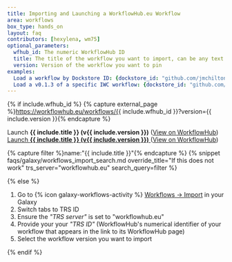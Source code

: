 ```yaml
---
title: Importing and Launching a WorkflowHub.eu Workflow
area: workflows
box_type: hands_on
layout: faq
contributors: [hexylena, wm75]
optional_parameters:
  wfhub_id: The numeric WorkflowHub ID
  title: The title of the workflow you want to import, can be any text
  version: Version of the workflow you want to pin
examples:
  Load a workflow by Dockstore ID: {dockstore_id: "github.com/jmchilton/galaxy-workflow-dockstore-example-1/mycoolworkflow", title: "My Cool Workflow"}
  Load a v0.1.3 of a specific IWC workflow: {dockstore_id: "github.com/iwc-workflows/kmer-profiling-hifi-VGP1/main", title: "Kmer Profiling HiFi VGP1", version: "v0.1.3"}
---
```


<!-- GTN:IGNORE:011 _blank is used here due to iframeing sites that (can) set x-frame-options. The contexts in which _blank is set are only visible when iframe'd -->

{% if include.wfhub_id %}
{% capture external_page %}https://workflowhub.eu/workflows/{{ include.wfhub_id }}?version={{ include.version }}{% endcapture %}

<div class="show-when-galaxy-proxy-active">

<span class="workflow" data-workflow="https://workflowhub.eu/ga4gh/trs/v2/tools/{{ include.wfhub_id }}/versions/{{ include.version }}">
  Launch <strong>{{ include.title }} (v{{ include.version }})</strong> <i class="fas fa-share-alt" aria-hidden="true"></i>
</span>
(<a target="_blank" href="{{ external_page }}">View on WorkflowHub</a>)

</div>

<div class="hide-when-galaxy-proxy-active">

<a href="https://my.galaxy.training/?path=/workflows/trs_import%3ftrs_server=workflowhub.eu%26run_form=true%26trs_id={{ include.wfhub_id }}%26trs_version={{ include.version }}">
  Launch <strong>{{ include.title }} (v{{ include.version }})</strong> <i class="fas fa-share-alt" aria-hidden="true"></i>
</a>
(<a href="{{ external_page }}">View on WorkflowHub</a>)

</div>

{% capture filter %}name:"{{ include.title }}"{% endcapture %}
{% snippet faqs/galaxy/workflows_import_search.md override_title="If this does not work" trs_server="workflowhub.eu" search_query=filter %}

{% else %}

1. Go to {% icon galaxy-workflows-activity %} [Workflows → Import](https://my.galaxy.training/?path=/workflows/import) in your Galaxy
2. Switch tabs to TRS ID
3. Ensure the *"TRS server"* is set to "workflowhub.eu"
4. Provide your your *"TRS ID"* (WorkflowHub's numerical identifier of your workflow that appears in the link to its WorkflowHub page)
5. Select the workflow version you want to import

{% endif %}

